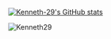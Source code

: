 [![Kenneth-29's GitHub stats](https://github-readme-stats.vercel.app/api?username=Kenneth-29)](https://github.com/Kenneth-29/github-readme-stats)

 <img align="left" src="https://github-readme-stats.vercel.app/api?username=Kenneth-29&show_icons=false&theme=gotham" alt="Kenneth29" />


<!-- [![Top Langs](https://github-readme-stats.vercel.app/api/top-langs/?username=Kenneth-29&exclude_repo=github-readme-stats,Kenneth-29.github.io)](https://github.com/Kenneth-29/github-readme-stats) -->





<!-- Renowned Java and Dart developer 😄 -->



<!--
**Kenneth-29/Kenneth-29** is a ✨ _special_ ✨ repository because its `README.md` (this file) appears on your GitHub profile.

Here are some ideas to get you started:

- 🔭 I’m currently working on ...
- 🌱 I’m currently learning ...
- 👯 I’m looking to collaborate on ...
- 🤔 I’m looking for help with ...
- 💬 Ask me about ...
- 📫 How to reach me: ...
- 😄 Pronouns: ...
- ⚡ Fun fact: ...
-->
